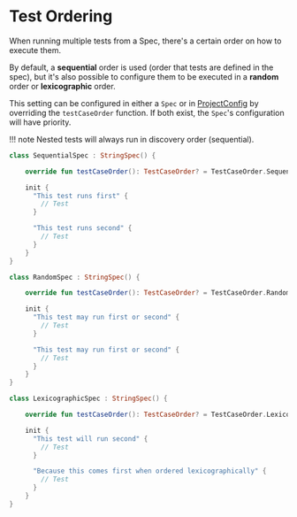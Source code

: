 Test Ordering
=====

When running multiple tests from a Spec, there's a certain order on how to execute them.

 By default, a **sequential** order is used (order that tests are defined in the spec), but it's also possible to configure them
 to be executed in a **random** order or **lexicographic** order.

This setting can be configured in either a `Spec` or in [ProjectConfig](project_config.md) by overriding the `testCaseOrder` function.
If both exist, the `Spec`'s configuration will have priority.


!!! note
    Nested tests will always run in discovery order (sequential).



```kotlin
class SequentialSpec : StringSpec() {

    override fun testCaseOrder(): TestCaseOrder? = TestCaseOrder.Sequential

    init {
      "This test runs first" {
        // Test
      }

      "This test runs second" {
        // Test
      }
    }
}
```

```kotlin
class RandomSpec : StringSpec() {

    override fun testCaseOrder(): TestCaseOrder? = TestCaseOrder.Random

    init {
      "This test may run first or second" {
        // Test
      }

      "This test may run first or second" {
        // Test
      }
    }
}
```

```kotlin
class LexicographicSpec : StringSpec() {

    override fun testCaseOrder(): TestCaseOrder? = TestCaseOrder.Lexicographic

    init {
      "This test will run second" {
        // Test
      }

      "Because this comes first when ordered lexicographically" {
        // Test
      }
    }
}
```

